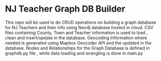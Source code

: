 # NJ Teacher Graph DB Builder
This repo will be used to do CRUD operations on building a graph database for NJ Teachers and their info using Neo4j database hosted in cloud. 
CSV files containing County, Town and Teacher information is used to load , clean and insert/update in the database.
Geocoding Information where needed is generated using Mapbox Geocoder API and the updated in the database.
Nodes and Relationships for the Graph Database is defined in graphdb.py file , while data loading and wrangling is done in main.py

